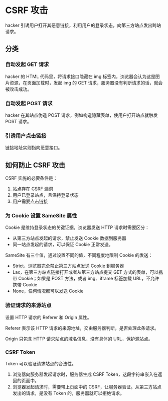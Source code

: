 # CSRF 攻击

hacker 引诱用户打开其恶意链接，利用用户的登录状态，向第三方站点发出跨站请求。

## 分类

### 自动发起 GET 请求

hacker 的 HTML 代码里，将请求接口隐藏在 img 标签内，浏览器会认为这是图片资源，在页面加载时，发起 img 的 GET 请求，服务器没有判断请求的话，就会被攻击成功。

### 自动发起 POST 请求

hacker 在其站点伪造 POST 请求，例如构造隐藏表单，使用户打开站点就触发 POST 请求。

### 引诱用户点击链接

链接地址实则指向恶意接口。

## 如何防止 CSRF 攻击

CSRF 实施的必要条件是：

1. 站点存在 CSRF 漏洞
2. 用户已登录站点，且保持登录状态
3. 用户需要点击链接

### 为 Cookie 设置 SameSite 属性

Cookie 是维持登录状态的关键证据，浏览器发送 HTTP 请求时需要区分：

- 从第三方站点发起的请求，禁止发送 Cookie 数据到服务器
- 同一站点发起的请求，可以保证 Cookie 正常发送。

SameSite 有三个值，通过设置不同的值，不同程度地限制 Cookie 的发送：

- Strict，浏览器完全禁止第三方站点发送 Cookie 到服务器
- Lax，在第三方站点链接打开或者从第三方站点提交 GET 方式的表单，可以携带 Cookie；如果是 POST 方法，或者 img、iframe 标签加载 URL，不允许携带 Cookie
- None，任何情况都可以发送 Cookie

### 验证请求的来源站点

设置 HTTP 请求的 Referer 和 Origin 属性。

Referer 表示该 HTTP 请求的来源地址，交由服务器判断，是否处理此条请求。

Origin 只包含 HTTP 请求站点的域名信息，没有具体的 URL，保护源站点。

### CSRF Token

Token 可以验证请求站点的合法性。

1. 浏览器向服务器发起请求时，服务器生成 CSRF Token，这段字符串嵌入在返回的页面中。
2. 浏览器发起请求时，需要带上页面中的 CSRF，让服务器验证。从第三方站点发出的请求，是没有 Token 的，服务器就可以拒绝请求。
